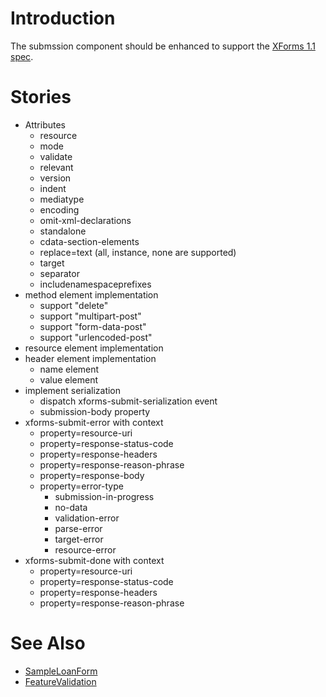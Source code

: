 # Introduction #

The submssion component should be enhanced to support the [XForms 1.1 spec](http://www.w3.org/TR/xforms11/#submit).


# Stories #
  * Attributes
    * resource
    * mode
    * validate
    * relevant
    * version
    * indent
    * mediatype
    * encoding
    * omit-xml-declarations
    * standalone
    * cdata-section-elements
    * replace=text (all, instance, none are supported)
    * target
    * separator
    * includenamespaceprefixes
  * method element implementation
    * support "delete"
    * support "multipart-post"
    * support "form-data-post"
    * support "urlencoded-post"
  * resource element implementation
  * header element implementation
    * name element
    * value element
  * implement serialization
    * dispatch xforms-submit-serialization event
    * submission-body property
  * xforms-submit-error with context
    * property=resource-uri
    * property=response-status-code
    * property=response-headers
    * property=response-reason-phrase
    * property=response-body
    * property=error-type
      * submission-in-progress
      * no-data
      * validation-error
      * parse-error
      * target-error
      * resource-error
  * xforms-submit-done with context
    * property=resource-uri
    * property=response-status-code
    * property=response-headers
    * property=response-reason-phrase

# See Also #
  * [SampleLoanForm](SampleLoanForm.md)
  * [FeatureValidation](FeatureValidation.md)